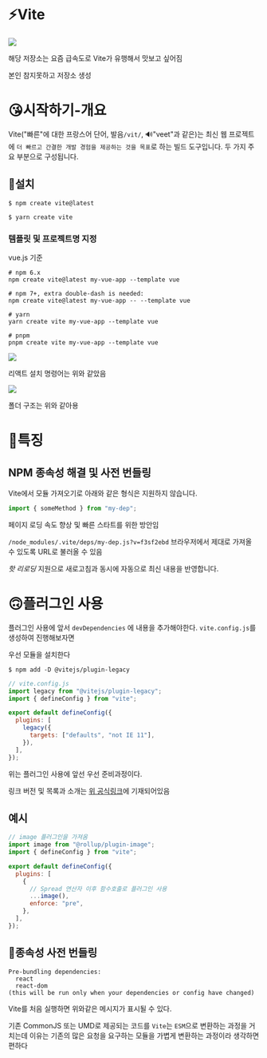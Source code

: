 # ⚡Vite

<img src="https://camo.githubusercontent.com/61e102d7c605ff91efedb9d7e47c1c4a07cef59d3e1da202fd74f4772122ca4e/68747470733a2f2f766974656a732e6465762f6c6f676f2e737667" />

해당 저장소는 요즘 급속도로 Vite가 유행해서 맛보고 싶어짐

본인 참지못하고 저장소 생성

# 😘시작하기-개요

Vite("빠른"에 대한 프랑스어 단어, 발음`/vit/`, 🔊"veet"과 같은)는 최신 웹 프로젝트에 `더 빠르고 간결한 개발 경험을 제공하는 것을 목표`로 하는 빌드 도구입니다. 두 가지 주요 부분으로 구성됩니다.

## 🎐설치

```npm
$ npm create vite@latest
```

```yarn
$ yarn create vite
```

### 템플릿 및 프로젝트명 지정

vue.js 기준

```
# npm 6.x
npm create vite@latest my-vue-app --template vue

# npm 7+, extra double-dash is needed:
npm create vite@latest my-vue-app -- --template vue

# yarn
yarn create vite my-vue-app --template vue

# pnpm
pnpm create vite my-vue-app --template vue
```

<img src="https://user-images.githubusercontent.com/46777310/185136822-aed7eb04-4c84-49a2-ae9d-8a0ba7cb6a54.png" />

리액트 설치 명령어는 위와 같았음

<img src="https://user-images.githubusercontent.com/46777310/185137977-16d1f5a1-ad57-4464-a248-54800aeeb93e.png" />

폴더 구조는 위와 같아용

# 🎃특징

## NPM 종속성 해결 및 사전 번들링

Vite에서 모듈 가져오기로 아래와 같은 형식은 지원하지 않습니다.

```javascript
import { someMethod } from "my-dep";
```

페이지 로딩 속도 향상 및 빠른 스타트를 위한 방안임

`/node_modules/.vite/deps/my-dep.js?v=f3sf2ebd` 브라우저에서 제대로 가져올 수 있도록 URL로 불러올 수 있음

_핫 리로딩_ 지원으로 새로고침과 동시에 자동으로 최신 내용을 반영합니다.

# 🙃플러그인 사용

플러그인 사용에 앞서 `devDependencies` 에 내용을 추가해야한다. `vite.config.js`를 생성하여 진행해보자면

우선 모듈을 설치한다

```npm
$ npm add -D @vitejs/plugin-legacy
```

```javascript
// vite.config.js
import legacy from "@vitejs/plugin-legacy";
import { defineConfig } from "vite";

export default defineConfig({
  plugins: [
    legacy({
      targets: ["defaults", "not IE 11"],
    }),
  ],
});
```

위는 플러그인 사용에 앞선 우선 준비과정이다.

링크 버전 및 목록과 소개는 <a href="https://vitejs.dev/plugins/">위 공식링크</a>에 기재되어있음

## 예시

```javascript
// image 플러그인을 가져옴
import image from "@rollup/plugin-image";
import { defineConfig } from "vite";

export default defineConfig({
  plugins: [
    {
      // Spread 연산자 이후 함수호출로 플러그인 사용
      ...image(),
      enforce: "pre",
    },
  ],
});
```

## 🥂종속성 사전 번들링

```
Pre-bundling dependencies:
  react
  react-dom
(this will be run only when your dependencies or config have changed)
```

Vite를 처음 실행하면 위와같은 메시지가 표시될 수 있다.

기존 CommonJS 또는 UMD로 제공되는 코드를 `Vite`는 `ESM`으로 변환하는 과정을 거치는데 이유는 기존의 많은 요청을 요구하는 모듈을 가볍게 변환하는 과정이라 생각하면 편하다
